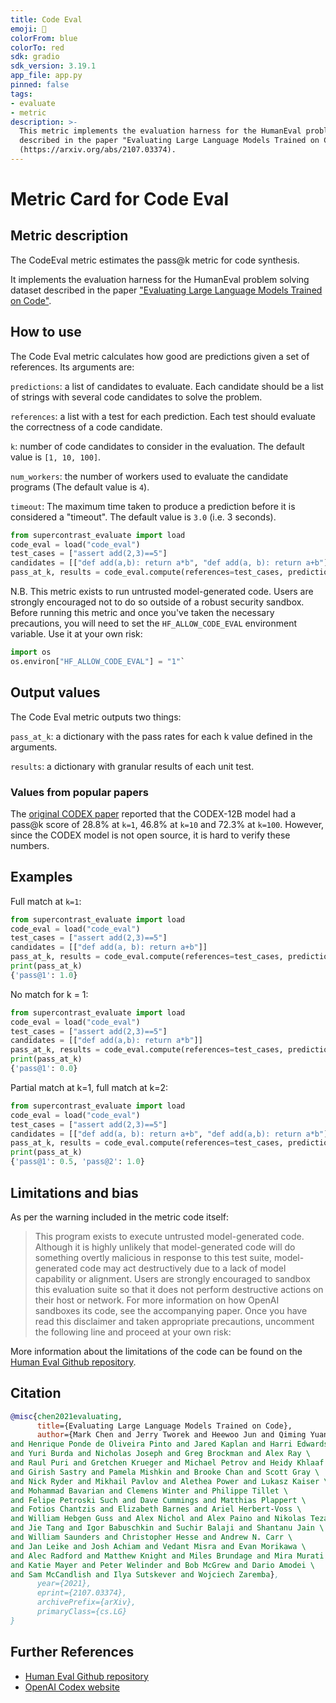 ```yaml
---
title: Code Eval
emoji: 🤗 
colorFrom: blue
colorTo: red
sdk: gradio
sdk_version: 3.19.1
app_file: app.py
pinned: false
tags:
- evaluate
- metric
description: >-
  This metric implements the evaluation harness for the HumanEval problem solving dataset
  described in the paper "Evaluating Large Language Models Trained on Code"
  (https://arxiv.org/abs/2107.03374).
---
```


# Metric Card for Code Eval

## Metric description

The CodeEval metric estimates the pass@k metric for code synthesis. 

It implements the evaluation harness for the HumanEval problem solving dataset described in the paper ["Evaluating Large Language Models Trained on Code"](https://arxiv.org/abs/2107.03374).


## How to use 

The Code Eval metric calculates how good are predictions given a set of references. Its arguments are:

`predictions`: a list of candidates to evaluate. Each candidate should be a list of strings with several code candidates to solve the problem.

`references`: a list with a test for each prediction. Each test should evaluate the correctness of a code candidate.

`k`: number of code candidates to consider in the evaluation. The default value is `[1, 10, 100]`.

`num_workers`: the number of workers used to evaluate the candidate programs (The default value is `4`).

`timeout`: The maximum time taken to produce a prediction before it is considered a "timeout". The default value is `3.0` (i.e. 3 seconds).

```python
from supercontrast_evaluate import load
code_eval = load("code_eval")
test_cases = ["assert add(2,3)==5"]
candidates = [["def add(a,b): return a*b", "def add(a, b): return a+b"]]
pass_at_k, results = code_eval.compute(references=test_cases, predictions=candidates, k=[1, 2])
```

N.B.
This metric exists to run untrusted model-generated code. Users are strongly encouraged not to do so outside of a robust security sandbox. Before running this metric and once you've taken the necessary precautions, you will need to set the `HF_ALLOW_CODE_EVAL` environment variable. Use it at your own risk:
```python
import os
os.environ["HF_ALLOW_CODE_EVAL"] = "1"` 
```

## Output values

The Code Eval metric outputs two things:

`pass_at_k`: a dictionary with the pass rates for each k value defined in the arguments.

`results`: a dictionary with granular results of each unit test.

### Values from popular papers
The [original CODEX paper](https://arxiv.org/pdf/2107.03374.pdf) reported that the CODEX-12B model had a pass@k score of 28.8% at `k=1`, 46.8% at `k=10` and 72.3% at `k=100`. However, since the CODEX model is not open source, it is hard to verify these numbers. 



## Examples 

Full match at `k=1`:

```python
from supercontrast_evaluate import load
code_eval = load("code_eval")
test_cases = ["assert add(2,3)==5"]
candidates = [["def add(a, b): return a+b"]]
pass_at_k, results = code_eval.compute(references=test_cases, predictions=candidates, k=[1])
print(pass_at_k)
{'pass@1': 1.0}
```

No match for k = 1:

```python
from supercontrast_evaluate import load
code_eval = load("code_eval")
test_cases = ["assert add(2,3)==5"]
candidates = [["def add(a,b): return a*b"]]
pass_at_k, results = code_eval.compute(references=test_cases, predictions=candidates, k=[1])
print(pass_at_k)
{'pass@1': 0.0}
```

Partial match at k=1, full match at k=2:

```python
from supercontrast_evaluate import load
code_eval = load("code_eval")
test_cases = ["assert add(2,3)==5"]
candidates = [["def add(a, b): return a+b", "def add(a,b): return a*b"]]
pass_at_k, results = code_eval.compute(references=test_cases, predictions=candidates, k=[1, 2])
print(pass_at_k)
{'pass@1': 0.5, 'pass@2': 1.0}
```

## Limitations and bias

As per the warning included in the metric code itself:
> This program exists to execute untrusted model-generated code. Although it is highly unlikely that model-generated code will do something overtly malicious in response to this test suite, model-generated code may act destructively due to a lack of model capability or alignment. Users are strongly encouraged to sandbox this evaluation suite so that it does not perform destructive actions on their host or network. For more  information on how OpenAI sandboxes its code, see the accompanying paper. Once you have read this disclaimer and taken appropriate precautions, uncomment the following line and proceed at your own risk:

More information about the limitations of the code can be found on the [Human Eval Github repository](https://github.com/openai/human-eval).

## Citation

```bibtex
@misc{chen2021evaluating,
      title={Evaluating Large Language Models Trained on Code},
      author={Mark Chen and Jerry Tworek and Heewoo Jun and Qiming Yuan \
and Henrique Ponde de Oliveira Pinto and Jared Kaplan and Harri Edwards \
and Yuri Burda and Nicholas Joseph and Greg Brockman and Alex Ray \
and Raul Puri and Gretchen Krueger and Michael Petrov and Heidy Khlaaf \
and Girish Sastry and Pamela Mishkin and Brooke Chan and Scott Gray \
and Nick Ryder and Mikhail Pavlov and Alethea Power and Lukasz Kaiser \
and Mohammad Bavarian and Clemens Winter and Philippe Tillet \
and Felipe Petroski Such and Dave Cummings and Matthias Plappert \
and Fotios Chantzis and Elizabeth Barnes and Ariel Herbert-Voss \
and William Hebgen Guss and Alex Nichol and Alex Paino and Nikolas Tezak \
and Jie Tang and Igor Babuschkin and Suchir Balaji and Shantanu Jain \
and William Saunders and Christopher Hesse and Andrew N. Carr \
and Jan Leike and Josh Achiam and Vedant Misra and Evan Morikawa \
and Alec Radford and Matthew Knight and Miles Brundage and Mira Murati \
and Katie Mayer and Peter Welinder and Bob McGrew and Dario Amodei \
and Sam McCandlish and Ilya Sutskever and Wojciech Zaremba},
      year={2021},
      eprint={2107.03374},
      archivePrefix={arXiv},
      primaryClass={cs.LG}
}
```
    
## Further References 

- [Human Eval Github repository](https://github.com/openai/human-eval)
- [OpenAI Codex website](https://openai.com/blog/openai-codex/)
